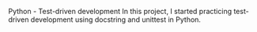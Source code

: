 Python - Test-driven development
In this project, 
I started practicing test-driven development 
using docstring and unittest in Python.
